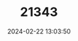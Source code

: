 ---
title: "21343"
category: "Takifugu xanthopterus"
draft: false
date: 2024-02-22 13:03:50
languages:
  English: ["Yellowfin Puffer"]
---